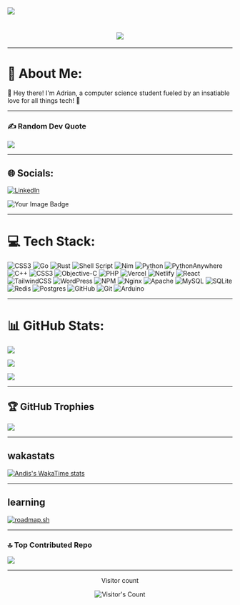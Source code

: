 ![](https://pixel-profile-ui.vercel.app/api/github-stats?username=andi-mache&screen_effect=true&include_all_commits=true&pixelate_avatar=true&theme=road_trip&theme=road_trip&color=%23ffffffFF)
----------


<h1 align="center">
    <img src="https://readme-typing-svg.herokuapp.com/?font=Inter&size=48&center=true&vCenter=true&width=500&height=70&color=4493F8&duration=4000&lines=Hi+There!+👋;+I'm+Adrian+Mache!;" />
</h1>

--------

# 💫 About Me:
👋 Hey there! I'm Adrian, a computer science student fueled by an insatiable love for all things tech! 🚀

---------

### ✍️ Random Dev Quote

![](https://quotes-github-readme.vercel.app/api?type=horizontal&theme=merko) 

----------

## 🌐 Socials:

[![LinkedIn](https://img.shields.io/badge/LinkedIn-%230077B5.svg?logo=linkedin&logoColor=white)](https://linkedin.com/in/adrian-mache-8209b3226) 
  
<img src="https://tryhackme-badges.s3.amazonaws.com/0xK405.png" alt="Your Image Badge" />

-----------

# 💻 Tech Stack:
 ![CSS3](https://img.shields.io/badge/css3-%231572B6.svg?style=for-the-badge&logo=css3&logoColor=white) ![Go](https://img.shields.io/badge/go-%2300ADD8.svg?style=for-the-badge&logo=go&logoColor=white) ![Rust](https://img.shields.io/badge/rust-%23000000.svg?style=for-the-badge&logo=rust&logoColor=white) ![Shell Script](https://img.shields.io/badge/shell_script-%23121011.svg?style=for-the-badge&logo=gnu-bash&logoColor=white) ![Nim](https://img.shields.io/badge/nim-%23FFE953.svg?style=for-the-badge&logo=nim&logoColor=white) ![Python](https://img.shields.io/badge/python-3670A0?style=for-the-badge&logo=python&logoColor=ffdd54) ![PythonAnywhere](https://img.shields.io/badge/pythonanywhere-%232F9FD7.svg?style=for-the-badge&logo=pythonanywhere&logoColor=151515) ![C++](https://img.shields.io/badge/c++-%2300599C.svg?style=for-the-badge&logo=c%2B%2B&logoColor=white) ![CSS3](https://img.shields.io/badge/css3-%231572B6.svg?style=for-the-badge&logo=css3&logoColor=white) ![Objective-C](https://img.shields.io/badge/OBJECTIVE--C-%233A95E3.svg?style=for-the-badge&logo=apple&logoColor=white) ![PHP](https://img.shields.io/badge/php-%23777BB4.svg?style=for-the-badge&logo=php&logoColor=white) ![Vercel](https://img.shields.io/badge/vercel-%23000000.svg?style=for-the-badge&logo=vercel&logoColor=white) ![Netlify](https://img.shields.io/badge/netlify-%23000000.svg?style=for-the-badge&logo=netlify&logoColor=#00C7B7) ![React](https://img.shields.io/badge/react-%2320232a.svg?style=for-the-badge&logo=react&logoColor=%2361DAFB) ![TailwindCSS](https://img.shields.io/badge/tailwindcss-%2338B2AC.svg?style=for-the-badge&logo=tailwind-css&logoColor=white) ![WordPress](https://img.shields.io/badge/WordPress-%23117AC9.svg?style=for-the-badge&logo=WordPress&logoColor=white) ![NPM](https://img.shields.io/badge/NPM-%23CB3837.svg?style=for-the-badge&logo=npm&logoColor=white) ![Nginx](https://img.shields.io/badge/nginx-%23009639.svg?style=for-the-badge&logo=nginx&logoColor=white) ![Apache](https://img.shields.io/badge/apache-%23D42029.svg?style=for-the-badge&logo=apache&logoColor=white) ![MySQL](https://img.shields.io/badge/mysql-4479A1.svg?style=for-the-badge&logo=mysql&logoColor=white) ![SQLite](https://img.shields.io/badge/sqlite-%2307405e.svg?style=for-the-badge&logo=sqlite&logoColor=white) ![Redis](https://img.shields.io/badge/redis-%23DD0031.svg?style=for-the-badge&logo=redis&logoColor=white) ![Postgres](https://img.shields.io/badge/postgres-%23316192.svg?style=for-the-badge&logo=postgresql&logoColor=white) ![GitHub](https://img.shields.io/badge/github-%23121011.svg?style=for-the-badge&logo=github&logoColor=white) ![Git](https://img.shields.io/badge/git-%23F05033.svg?style=for-the-badge&logo=git&logoColor=white) ![Arduino](https://img.shields.io/badge/-Arduino-00979D?style=for-the-badge&logo=Arduino&logoColor=white)

----------

# 📊 GitHub Stats:

![](https://github-readme-stats.vercel.app/api?username=andi-mache&theme=github_dark&include_all_commits=true&count_private=true)

![](https://github-readme-streak-stats.herokuapp.com/?user=andi-mache&theme=github_dark)<br/>

![](https://github-readme-stats.vercel.app/api/top-langs/?username=andi-mache&theme=github_dark&include_all_commits=true&count_private=true&layout=donut-vertical)

----------

## 🏆 GitHub Trophies

![](https://github-profile-trophy.vercel.app/?username=andi-mache&theme=matrix&no-frame=false&no-bg=false&margin-w=4)

----------

## wakastats

[![Andis's WakaTime stats](https://github-readme-stats.vercel.app/api/wakatime?username=andi)](https://github.com/anuraghazra/github-readme-stats)

----------

## learning 

[![roadmap.sh](https://roadmap.sh/card/tall/677139e570129741a8eb0479?variant=dark&roadmaps=linux%2Ccomputer-science%2Cbackend)](https://roadmap.sh)

----------

### 🔝 Top Contributed Repo

![](https://github-contributor-stats.vercel.app/api?username=andi-mache&limit=6&theme=merko&combine_all_yearly_contributions=true)

----------

<div align="center"> 
  <p>Visitor count</p>
  <img src="https://profile-counter.glitch.me/andi-mache/count.svg" alt="Visitor's Count" />
</div>

